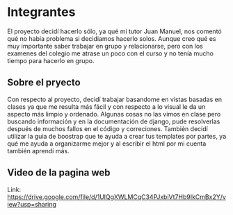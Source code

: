 # Integrantes

El proyecto decidí hacerlo sólo, ya qué mi tutor Juan Manuel, nos comentó qué no habia problema si decidiamos hacerlo solos. Aunque creo qué es muy importante saber trabajar en grupo y relacionarse, pero con los examenes del colegio me atrase un poco con el curso y no tenía mucho tiempo para hacerlo en grupo.

## Sobre el pryecto

Con respecto al proyecto, decidí trabajar basandome en vistas basadas en clases ya que me resulta más fácil y con respecto a lo visual le da un aspecto más limpio y ordenado. Algunas cosas no las vimos en clase pero buscando información y en la documentación de django, pude resolverlas después de muchos fallos en el código y correciones. También decidí utilizar la guia de boostrap que te ayuda a crear tus templates por partes, ya qué me ayuda a organizarme mejor y al escribir el html por mi cuenta también aprendí más.

## Video de la pagina web

Link: https://drive.google.com/file/d/1UlQgXWLMCqC34PJxbiVt7Hb9IkCmBx2Y/view?usp=sharing

